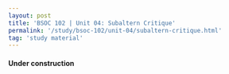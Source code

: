 ```yaml
---
layout: post
title: 'BSOC 102 | Unit 04: Subaltern Critique'
permalink: '/study/bsoc-102/unit-04/subaltern-critique.html'
tag: 'study material'
---
```


#### Under construction